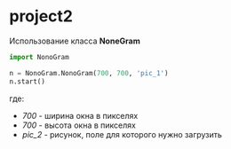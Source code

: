 # project2

Использование класса **NoneGram**

```python
import NonoGram

n = NonoGram.NonoGram(700, 700, 'pic_1')
n.start()
```
где:
- _700_ - ширина окна в пикселях
- _700_ - высота окна в пикселях
- _pic_2_ - рисунок, поле для которого нужно загрузить
